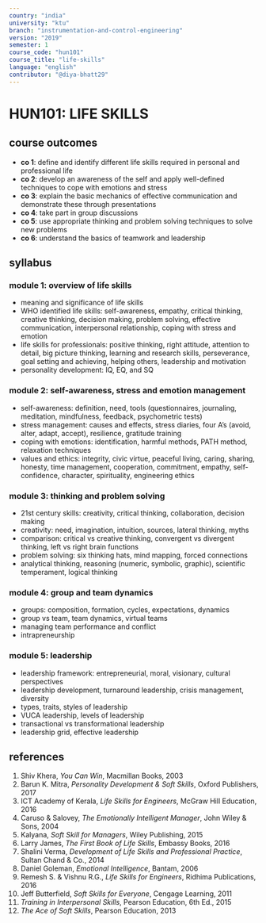 ```yaml
---
country: "india"
university: "ktu"
branch: "instrumentation-and-control-engineering"
version: "2019"
semester: 1
course_code: "hun101"
course_title: "life-skills"
language: "english"
contributor: "@diya-bhatt29"
---
```


# HUN101: LIFE SKILLS

## course outcomes

- **co 1**: define and identify different life skills required in personal and professional life  
- **co 2**: develop an awareness of the self and apply well-defined techniques to cope with emotions and stress  
- **co 3**: explain the basic mechanics of effective communication and demonstrate these through presentations  
- **co 4**: take part in group discussions  
- **co 5**: use appropriate thinking and problem solving techniques to solve new problems  
- **co 6**: understand the basics of teamwork and leadership  

## syllabus

### module 1: overview of life skills

- meaning and significance of life skills  
- WHO identified life skills: self-awareness, empathy, critical thinking, creative thinking, decision making, problem solving, effective communication, interpersonal relationship, coping with stress and emotion  
- life skills for professionals: positive thinking, right attitude, attention to detail, big picture thinking, learning and research skills, perseverance, goal setting and achieving, helping others, leadership and motivation  
- personality development: IQ, EQ, and SQ  

### module 2: self-awareness, stress and emotion management

- self-awareness: definition, need, tools (questionnaires, journaling, meditation, mindfulness, feedback, psychometric tests)  
- stress management: causes and effects, stress diaries, four A’s (avoid, alter, adapt, accept), resilience, gratitude training  
- coping with emotions: identification, harmful methods, PATH method, relaxation techniques  
- values and ethics: integrity, civic virtue, peaceful living, caring, sharing, honesty, time management, cooperation, commitment, empathy, self-confidence, character, spirituality, engineering ethics  

### module 3: thinking and problem solving

- 21st century skills: creativity, critical thinking, collaboration, decision making  
- creativity: need, imagination, intuition, sources, lateral thinking, myths  
- comparison: critical vs creative thinking, convergent vs divergent thinking, left vs right brain functions  
- problem solving: six thinking hats, mind mapping, forced connections  
- analytical thinking, reasoning (numeric, symbolic, graphic), scientific temperament, logical thinking  

### module 4: group and team dynamics

- groups: composition, formation, cycles, expectations, dynamics  
- group vs team, team dynamics, virtual teams  
- managing team performance and conflict  
- intrapreneurship  

### module 5: leadership

- leadership framework: entrepreneurial, moral, visionary, cultural perspectives  
- leadership development, turnaround leadership, crisis management, diversity  
- types, traits, styles of leadership  
- VUCA leadership, levels of leadership  
- transactional vs transformational leadership  
- leadership grid, effective leadership  

## references

1. Shiv Khera, *You Can Win*, Macmillan Books, 2003  
2. Barun K. Mitra, *Personality Development & Soft Skills*, Oxford Publishers, 2017  
3. ICT Academy of Kerala, *Life Skills for Engineers*, McGraw Hill Education, 2016  
4. Caruso & Salovey, *The Emotionally Intelligent Manager*, John Wiley & Sons, 2004  
5. Kalyana, *Soft Skill for Managers*, Wiley Publishing, 2015  
6. Larry James, *The First Book of Life Skills*, Embassy Books, 2016  
7. Shalini Verma, *Development of Life Skills and Professional Practice*, Sultan Chand & Co., 2014  
8. Daniel Goleman, *Emotional Intelligence*, Bantam, 2006  
9. Remesh S. & Vishnu R.G., *Life Skills for Engineers*, Ridhima Publications, 2016  
10. Jeff Butterfield, *Soft Skills for Everyone*, Cengage Learning, 2011  
11. *Training in Interpersonal Skills*, Pearson Education, 6th Ed., 2015  
12. *The Ace of Soft Skills*, Pearson Education, 2013  
